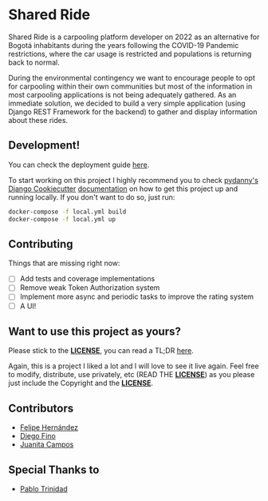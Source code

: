 # Shared Ride

Shared Ride is a carpooling platform developer on 2022 as an alternative for Bogotá inhabitants during the years following the COVID-19 Pandemic restrictions, where the car usage is restricted and populations is returning back to normal.

During the environmental contingency we want to encourage people to opt for carpooling within their own communities but most of the information in most carpooling applications is not being adequately gathered. As an immediate solution, we decided to build a very simple application (using Django REST Framework for the backend) to gather and display information about these rides. 

## Development!

You can check the deployment guide [here](https://gist.github.com/pablotrinidad/004122e721bcdc5bd9f0e535a44c7f7e).

To start working on this project I highly recommend you to check
[pydanny's](https://github.com/pydanny) [Django Cookiecutter](https://github.com/pydanny/cookiecutter-django) [documentation](https://cookiecutter-django.readthedocs.io/en/latest/developing-locally-docker.html) on how to get this project up and running locally.
If you don't want to do so, just run:

```bash
docker-compose -f local.yml build
docker-compose -f local.yml up
```

## Contributing

Things that are missing right now:

* [ ] Add tests and coverage implementations
* [ ] Remove weak Token Authorization system
* [ ] Implement more async and periodic tasks to improve the rating system
* [ ] A UI!

## Want to use this project as yours?

Please stick to the [**LICENSE**](LICENSE), you can read a TL;DR
[here](https://tldrlegal.com/license/mit-license).

Again, this is a project I liked a lot and I will love to see it live
again. Feel free to modify, distribute, use privately, etc (READ THE [**LICENSE**](LICENSE)) as
you please just include the Copyright and the [**LICENSE**](LICENSE).

## Contributors

- [Felipe Hernández](https://github.com/fehernandez12)
- [Diego Fino](https://github.com/kiridihos)
- [Juanita Campos](https://github.com/JuanitaCampos1505)

## Special Thanks to

- [Pablo Trinidad](https://github.com/pablotrinidad)
